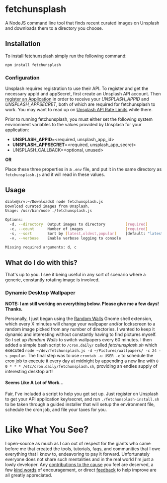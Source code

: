 # fetchunsplash

A NodeJS command line tool that finds recent curated images on Unsplash and downloads them to a directory you choose.

## Installation

To install fetchunsplash simply run the following command:

```sh
npm install fetchunsplash
```

### Configuration

Unsplash requires registration to use their API. To register and get the necessary appId and appSecret, first create an Unsplash API account. Then [register an Application](https://unsplash.com/documentation#registering-your-application) in order to receive your *UNSPLASH_APPID* and *UNSPLASH_APPSECRET*, both of which are required for fetchunsplash to work. You may want to read up on [Unsplash API Rate Limits](https://unsplash.com/documentation#rate-limiting) while there.

Prior to running fetchunsplash, you must either set the following system environment variables to the values provided by Unsplash for your application:

 * **UNSPLASH_APPID**=<required, unsplash_app_id>
 * **UNSPLASH_APPSECRET**=<required, unsplash_app_secret>
 * UNSPLASH_CALLBACK=<optional, unused>

**OR** 

Place these three properties in a `.env` file, and put it in the same directory as `fetchunsplash.js` and it will read in these values.


## Usage

```sh
dzale@srv:~/Downloads$ node fetchunsplash.js 
Download curated images from Unsplash.
Usage: /usr/bin/node ./fetchunsplash.js

Options:
  -d, --directory  Output images to directory         [required]
  -c, --count      Number of images                   [required]
  -s, --sort       Sort by [latest,oldest,popular]    [default: "latest"]
  -v, --verbose    Enable verbose logging to console

Missing required arguments: d, c

```


## What do I do with this?

That's up to you. I see it being useful in any sort of scenario where a generic, constantly rotating image is involved.

### Dynamic Desktop Wallpaper

**NOTE: I am still working on everything below. Please give me a few days! Thanks.**

Personally, I just began using the [Random Walls](https://github.com/rodakorn/randwall) Gnome shell extension, which every X minutes will change your wallpaper and/or lockscreen to a random image picked from any number of directories. I wanted to keep it dynamic and interesting without constantly having to find pictures myself. So I set up *Random Walls* to switch wallpapers every 60 minutes.
I then added a simple bash script to `/cron.daily/` called *fetchunsplash.sh* which executed `node ~/dev/fetchunsplash.js -d ~/Pictures/wallpapers/ -c 24 -s popular`.
The final step was to use `crontab -u USER -e` to schedule the *cron* job to execute it every day at midnight by appending a new line with `0 0 * * * /etc/cron.daily/fetchunsplash.sh`, providing an endles supply of interesting desktop art!

#### Seems Like A Lot of Work...

Fair, I've included a script to help you get set up. Just register on Unsplash to get your API application key/secret, and run `./fetchunsplash-install.sh` to be taken through a guided installer that will setup the environment file, schedule the cron job, and file your taxes for you.

# Like What You See?

I open-source as much as I can out of respect for the giants who came before me that created the tools, tutorials, faqs, and communities that I owe everything that I know to, endeavoring to pay it forward. Unfortunately everyone does not share such mentalities and in the real world I'm just a lowly developer. Any [contributions to the cause](https://dzale.net/donate) you feel are deserved, a few [kind words](mailto:david.zaletanski@gmail.com) of encouragement, or direct [feedback](https://github.com/david-zaletanski/fetchunsplash/issues) to help improve are all greatly appreciated. 
